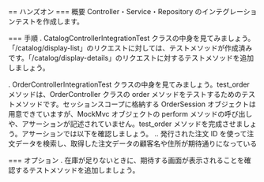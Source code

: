 == ハンズオン
=== 概要
Controller・Service・Repository のインテグレーションテストを作成します。

=== 手順
. CatalogControllerIntegrationTest クラスの中身を見てみましょう。「/catalog/display-list」のリクエストに対しては、テストメソッドが作成済みです。「/catalog/display-details」のリクエストに対するテストメソッドを追加しましょう。

. OrderControllerIntegrationTest クラスの中身を見てみましょう。test_order メソッドは、OrderController クラスの order メソッドをテストするためのテストメソッドです。セッションスコープに格納する OrderSession オブジェクトは用意できていますが、MockMvc オブジェクトの perform メソッドの呼び出しや、アサーションが記述されていません。test_order メソッドを完成させましょう。アサーションでは以下を確認しましょう。
.. 発行された注文 ID を使って注文データを検索し、取得した注文データの顧客名や住所が期待通りになっている

=== オプション
. 在庫が足りないときに、期待する画面が表示されることを確認するテストメソッドを追加しましょう。
